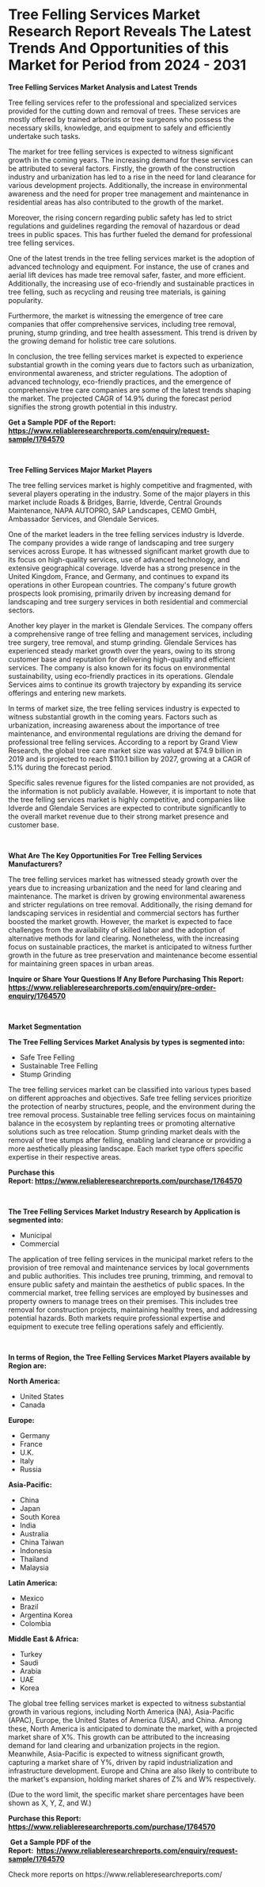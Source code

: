<p><h1>Tree Felling Services Market Research Report Reveals The Latest Trends And Opportunities of this Market for Period from 2024 - 2031</h1></p><p><strong>Tree Felling Services Market Analysis and Latest Trends</strong></p>
<p><p>Tree felling services refer to the professional and specialized services provided for the cutting down and removal of trees. These services are mostly offered by trained arborists or tree surgeons who possess the necessary skills, knowledge, and equipment to safely and efficiently undertake such tasks.</p><p>The market for tree felling services is expected to witness significant growth in the coming years. The increasing demand for these services can be attributed to several factors. Firstly, the growth of the construction industry and urbanization has led to a rise in the need for land clearance for various development projects. Additionally, the increase in environmental awareness and the need for proper tree management and maintenance in residential areas has also contributed to the growth of the market.</p><p>Moreover, the rising concern regarding public safety has led to strict regulations and guidelines regarding the removal of hazardous or dead trees in public spaces. This has further fueled the demand for professional tree felling services.</p><p>One of the latest trends in the tree felling services market is the adoption of advanced technology and equipment. For instance, the use of cranes and aerial lift devices has made tree removal safer, faster, and more efficient. Additionally, the increasing use of eco-friendly and sustainable practices in tree felling, such as recycling and reusing tree materials, is gaining popularity.</p><p>Furthermore, the market is witnessing the emergence of tree care companies that offer comprehensive services, including tree removal, pruning, stump grinding, and tree health assessment. This trend is driven by the growing demand for holistic tree care solutions.</p><p>In conclusion, the tree felling services market is expected to experience substantial growth in the coming years due to factors such as urbanization, environmental awareness, and stricter regulations. The adoption of advanced technology, eco-friendly practices, and the emergence of comprehensive tree care companies are some of the latest trends shaping the market. The projected CAGR of 14.9% during the forecast period signifies the strong growth potential in this industry.</p></p>
<p><strong>Get a Sample PDF of the Report:&nbsp; <a href="https://www.reliableresearchreports.com/enquiry/request-sample/1764570">https://www.reliableresearchreports.com/enquiry/request-sample/1764570</a></strong></p>
<p>&nbsp;</p>
<p><strong>Tree Felling Services Major Market Players</strong></p>
<p><p>The tree felling services market is highly competitive and fragmented, with several players operating in the industry. Some of the major players in this market include Roads & Bridges, Barrie, Idverde, Central Grounds Maintenance, NAPA AUTOPRO, SAP Landscapes, CEMO GmbH, Ambassador Services, and Glendale Services.</p><p>One of the market leaders in the tree felling services industry is Idverde. The company provides a wide range of landscaping and tree surgery services across Europe. It has witnessed significant market growth due to its focus on high-quality services, use of advanced technology, and extensive geographical coverage. Idverde has a strong presence in the United Kingdom, France, and Germany, and continues to expand its operations in other European countries. The company's future growth prospects look promising, primarily driven by increasing demand for landscaping and tree surgery services in both residential and commercial sectors.</p><p>Another key player in the market is Glendale Services. The company offers a comprehensive range of tree felling and management services, including tree surgery, tree removal, and stump grinding. Glendale Services has experienced steady market growth over the years, owing to its strong customer base and reputation for delivering high-quality and efficient services. The company is also known for its focus on environmental sustainability, using eco-friendly practices in its operations. Glendale Services aims to continue its growth trajectory by expanding its service offerings and entering new markets.</p><p>In terms of market size, the tree felling services industry is expected to witness substantial growth in the coming years. Factors such as urbanization, increasing awareness about the importance of tree maintenance, and environmental regulations are driving the demand for professional tree felling services. According to a report by Grand View Research, the global tree care market size was valued at $74.9 billion in 2019 and is projected to reach $110.1 billion by 2027, growing at a CAGR of 5.1% during the forecast period.</p><p>Specific sales revenue figures for the listed companies are not provided, as the information is not publicly available. However, it is important to note that the tree felling services market is highly competitive, and companies like Idverde and Glendale Services are expected to contribute significantly to the overall market revenue due to their strong market presence and customer base.</p></p>
<p>&nbsp;</p>
<p><strong>What Are The Key Opportunities For Tree Felling Services Manufacturers?</strong></p>
<p><p>The tree felling services market has witnessed steady growth over the years due to increasing urbanization and the need for land clearing and maintenance. The market is driven by growing environmental awareness and stricter regulations on tree removal. Additionally, the rising demand for landscaping services in residential and commercial sectors has further boosted the market growth. However, the market is expected to face challenges from the availability of skilled labor and the adoption of alternative methods for land clearing. Nonetheless, with the increasing focus on sustainable practices, the market is anticipated to witness further growth in the future as tree preservation and maintenance become essential for maintaining green spaces in urban areas.</p></p>
<p><strong>Inquire or Share Your Questions If Any Before Purchasing This Report: <a href="https://www.reliableresearchreports.com/enquiry/pre-order-enquiry/1764570">https://www.reliableresearchreports.com/enquiry/pre-order-enquiry/1764570</a></strong></p>
<p>&nbsp;</p>
<p><strong>Market Segmentation</strong></p>
<p><strong>The Tree Felling Services Market Analysis by types is segmented into:</strong></p>
<p><ul><li>Safe Tree Felling</li><li>Sustainable Tree Felling</li><li>Stump Grinding</li></ul></p>
<p><p>The tree felling services market can be classified into various types based on different approaches and objectives. Safe tree felling services prioritize the protection of nearby structures, people, and the environment during the tree removal process. Sustainable tree felling services focus on maintaining balance in the ecosystem by replanting trees or promoting alternative solutions such as tree relocation. Stump grinding market deals with the removal of tree stumps after felling, enabling land clearance or providing a more aesthetically pleasing landscape. Each market type offers specific expertise in their respective areas.</p></p>
<p><strong>Purchase this Report:&nbsp;<a href="https://www.reliableresearchreports.com/purchase/1764570">https://www.reliableresearchreports.com/purchase/1764570</a></strong></p>
<p>&nbsp;</p>
<p><strong>The Tree Felling Services Market Industry Research by Application is segmented into:</strong></p>
<p><ul><li>Municipal</li><li>Commercial</li></ul></p>
<p><p>The application of tree felling services in the municipal market refers to the provision of tree removal and maintenance services by local governments and public authorities. This includes tree pruning, trimming, and removal to ensure public safety and maintain the aesthetics of public spaces. In the commercial market, tree felling services are employed by businesses and property owners to manage trees on their premises. This includes tree removal for construction projects, maintaining healthy trees, and addressing potential hazards. Both markets require professional expertise and equipment to execute tree felling operations safely and efficiently.</p></p>
<p>&nbsp;</p>
<p><strong>In terms of Region, the Tree Felling Services Market Players available by Region are:</strong></p>
<p>
    <p> <strong> North America: </strong>
        <ul>
            <li>United States</li>
            <li>Canada</li>
        </ul>
        </p> 
    <p> <strong> Europe: </strong>
        <ul>
            <li>Germany</li>
            <li>France</li>
            <li>U.K.</li>
            <li>Italy</li>
            <li>Russia</li>
        </ul>
        </p> 
    <p> <strong> Asia-Pacific: </strong>
        <ul>
            <li>China</li>
            <li>Japan</li>
            <li>South Korea</li>
            <li>India</li>
            <li>Australia</li>
            <li>China Taiwan</li>
            <li>Indonesia</li>
            <li>Thailand</li>
            <li>Malaysia</li>
        </ul>
        </p> 
    <p> <strong> Latin America: </strong>
        <ul>
            <li>Mexico</li>
            <li>Brazil</li>
            <li>Argentina Korea</li>
            <li>Colombia</li>
        </ul>
        </p> 
    <p> <strong> Middle East & Africa: </strong>
        <ul>
            <li>Turkey</li>
            <li>Saudi</li>
            <li>Arabia</li>
            <li>UAE</li>
            <li>Korea</li>
        </ul>
    </p>
    </p>
<p><p>The global tree felling services market is expected to witness substantial growth in various regions, including North America (NA), Asia-Pacific (APAC), Europe, the United States of America (USA), and China. Among these, North America is anticipated to dominate the market, with a projected market share of X%. This growth can be attributed to the increasing demand for land clearing and urbanization projects in the region. Meanwhile, Asia-Pacific is expected to witness significant growth, capturing a market share of Y%, driven by rapid industrialization and infrastructure development. Europe and China are also likely to contribute to the market's expansion, holding market shares of Z% and W% respectively.</p><p>(Due to the word limit, the specific market share percentages have been shown as X, Y, Z, and W.)</p></p>
<p><strong>Purchase this Report: <a href="https://www.reliableresearchreports.com/purchase/1764570">https://www.reliableresearchreports.com/purchase/1764570</a></strong></p>
<p>&nbsp;<strong>Get a Sample PDF of the Report:&nbsp;&nbsp;<a href="https://www.reliableresearchreports.com/enquiry/request-sample/1764570">https://www.reliableresearchreports.com/enquiry/request-sample/1764570</a></strong></p>
<p><strong></strong></p>
<p>Check more reports on https://www.reliableresearchreports.com/</p>
